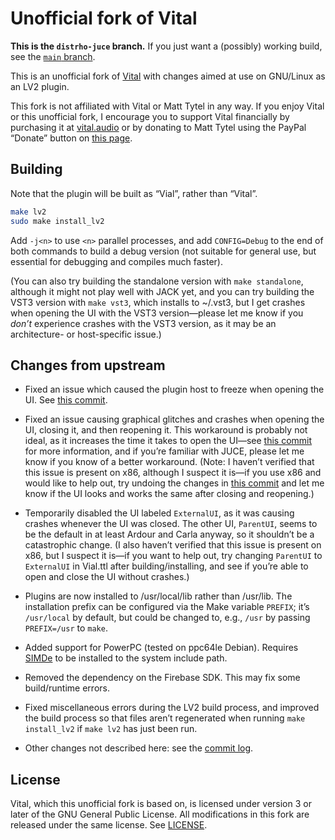 Unofficial fork of Vital
========================

**This is the `distrho-juce` branch.** If you just want a (possibly) working
build, see the [`main` branch](https://github.com/taylordotfish/vital).

This is an unofficial fork of [Vital] with changes aimed at use on GNU/Linux
as an LV2 plugin.

[Vital]: https://github.com/mtytel/vital/

This fork is not affiliated with Vital or Matt Tytel in any way. If you enjoy
Vital or this unofficial fork, I encourage you to support Vital financially
by purchasing it at [vital.audio](https://vital.audio) or by donating to Matt
Tytel using the PayPal “Donate” button on [this page](https://tytel.org/helm/).

Building
--------

Note that the plugin will be built as “Vial”, rather than “Vital”.

```bash
make lv2
sudo make install_lv2
```

Add `-j<n>` to use `<n>` parallel processes, and add `CONFIG=Debug` to the
end of both commands to build a debug version (not suitable for general use,
but essential for debugging and compiles much faster).

(You can also try building the standalone version with `make standalone`,
although it might not play well with JACK yet, and you can try building the
VST3 version with `make vst3`, which installs to ~/.vst3, but I get crashes
when opening the UI with the VST3 version—please let me know if you *don’t*
experience crashes with the VST3 version, as it may be an architecture- or
host-specific issue.)

Changes from upstream
---------------------

* Fixed an issue which caused the plugin host to freeze when opening the UI.
  See [this commit][ca78].

* Fixed an issue causing graphical glitches and crashes when opening the UI,
  closing it, and then reopening it. This workaround is probably not ideal, as
  it increases the time it takes to open the UI—see [this commit][e95a] for
  more information, and if you’re familiar with JUCE, please let me know if you
  know of a better workaround. (Note: I haven’t verified that this issue is
  present on x86, although I suspect it is—if you use x86 and would like to
  help out, try undoing the changes in [this commit][e95a] and let me know if
  the UI looks and works the same after closing and reopening.)

* Temporarily disabled the UI labeled `ExternalUI`, as it was causing crashes
  whenever the UI was closed. The other UI, `ParentUI`, seems to be the default
  in at least Ardour and Carla anyway, so it shouldn’t be a catastrophic
  change. (I also haven’t verified that this issue is present on x86, but I
  suspect it is—if you want to help out, try changing `ParentUI` to
  `ExternalUI` in Vial.ttl after building/installing, and see if you’re able to
  open and close the UI without crashes.)

* Plugins are now installed to /usr/local/lib rather than /usr/lib. The
  installation prefix can be configured via the Make variable `PREFIX`; it’s
  `/usr/local` by default, but could be changed to, e.g., `/usr` by passing
  `PREFIX=/usr` to `make`.

* Added support for PowerPC (tested on ppc64le Debian). Requires [SIMDe] to be
  installed to the system include path.

* Removed the dependency on the Firebase SDK. This may fix some build/runtime
  errors.

* Fixed miscellaneous errors during the LV2 build process, and improved the
  build process so that files aren’t regenerated when running `make
  install_lv2` if `make lv2` has just been run.

* Other changes not described here: see the [commit log].

[ca78]: https://github.com/taylordotfish/vital/commit/ca788b9ab25377d54d9a15b2cc47aebf344e21e8
[e95a]: https://github.com/taylordotfish/vital/commit/e95a25a1b3f351fd12b1aeadd52402136d42f211
[SIMDe]: https://github.com/simd-everywhere/simde
[commit log]: https://github.com/taylordotfish/vital/commits/master

License
-------

Vital, which this unofficial fork is based on, is licensed under version 3 or
later of the GNU General Public License. All modifications in this fork are
released under the same license. See [LICENSE](LICENSE).
